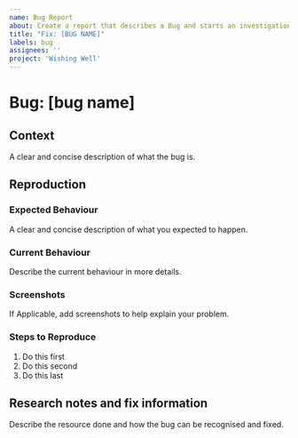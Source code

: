 ```yaml
---
name: Bug Report
about: Create a report that describes a Bug and starts an investigation into fixing this bug.
title: "Fix: [BUG NAME]"
labels: bug
assignees: ''
project: 'Wishing Well'
---
```

# Bug: [bug name]

## Context

A clear and concise description of what the bug is.

## Reproduction

### Expected Behaviour

A clear and concise description of what you expected to happen.

### Current Behaviour

Describe the current behaviour in more details.

### Screenshots

If Applicable, add screenshots to help explain your problem.

### Steps to Reproduce

1. Do this first
2. Do this second
3. Do this last

## Research notes and fix information

Describe the resource done and how the bug can be recognised and fixed.